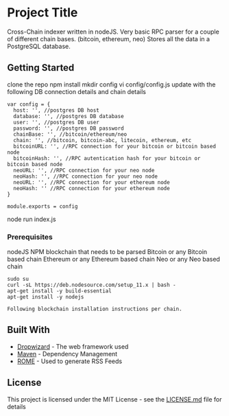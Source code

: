 # Project Title

Cross-Chain indexer written in nodeJS.
Very basic RPC parser for a couple of different chain bases. (bitcoin, ethereum, neo)
Stores all the data in a PostgreSQL database.

## Getting Started

clone the repo
npm install
mkdir config
vi config/config.js
update with the following DB connection details and chain details

```
var config = {
  host: '', //postgres DB host
  database: '', //postgres DB database
  user: '', //postgres DB user
  password: '', //postgres DB password
  chainBase: '', //bitcoin/ethereum/neo
  chain: '', //bitcoin, bitcoin-abc, litecoin, ethereum, etc
  bitcoinURL: '', //RPC connection for your bitcoin or bitcoin based node
  bitcoinHash: '', //RPC autentication hash for your bitcoin or bitcoin based node
  neoURL: '', //RPC connection for your neo node
  neoHash: '', //RPC connection for your neo node
  neoURL: '', //RPC connection for your ethereum node
  neoHash: '' //RPC connection for your ethereum node
}

module.exports = config
```

node run index.js

### Prerequisites

nodeJS
NPM
blockchain that needs to be parsed
  Bitcoin or any Bitcoin based chain
  Ethereum or any Ethereum based chain
  Neo or any Neo based chain

```
sudo su
curl -sL https://deb.nodesource.com/setup_11.x | bash -
apt-get install -y build-essential
apt-get install -y nodejs

Following blockchain installation instructions per chain.
```

## Built With

* [Dropwizard](http://www.dropwizard.io/1.0.2/docs/) - The web framework used
* [Maven](https://maven.apache.org/) - Dependency Management
* [ROME](https://rometools.github.io/rome/) - Used to generate RSS Feeds

## License

This project is licensed under the MIT License - see the [LICENSE.md](LICENSE.md) file for details
